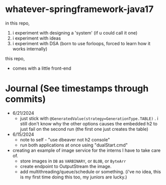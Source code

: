 # whatever-springframework-java17

in this repo,

1. i experiment with designing a 'system' (if u could call it one)
2. i experiment with ideas
3. i experiment with DSA (born to use forloops, forced to learn how it works internally)

this repo,

- comes with a little front-end

# Journal (See timestamps through commits)

- 6/21/2024
  - just stick with `@GeneratedValue(strategy=GenerationType.TABLE)` . i still don't know why the other options causes the embedded h2 to just fail on the second run (the first one just creates the table)
- 6/15/2024
  - note to self - "use dbeaver not h2 console"
  - run both applications at once using "dualStart.cmd"
- creating an example of image service for the interns I have to take care of.
  - store images in `DB` as `VARBINARY`, or `BLOB`, or `ByteArr`
  - create endpoint to OutputStream the image.
  - add multithreading/queue/schedule or something. (i've no idea, this is my first time doing this too, my juniors are lucky.)
